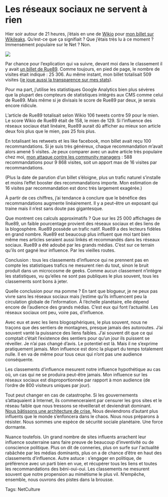 # Les réseaux sociaux ne servent à rien

Hier soir autour de 21 heures, j’étais en une de [Wikio](http://www.wikio.fr) pour [mon billet sur Wikileaks](http://blog.tcrouzet.com/2010/12/03/dictature-de-la-transparence/). Qu’est-ce que ça signifiait ? Que j’étais très lu à ce moment ? Immensément populaire sur le Net ? Non.

![](http://blog.tcrouzet.comhttps://tcrouzet.com/images_tc/2010/12/wikio.png)

Par chance pour l’explication qui va suivre, devant moi dans le classement il y avait [un billet de Rue89](http://www.rue89.com/2010/12/03/wikileaks-reveler-un-secret-est-desormais-interdit-en-france-179010). Comme toujours, en pied de page, le nombre de visites était indiqué : 25 306. Au même instant, mon billet totalisait 509 visites ([je joue aussi la transparence sur mes stats](http://blog.tcrouzet.com/top/)).

Pour ma part, j’utilise les statistiques Google Analytics bien plus sévères que la plupart des compteurs de statistiques intégrés aux CMS comme celui de Rue89. Mais même si je divisais le score de Rue89 par deux, je serais encore ridicule.

L’article de Rue89 totalisait selon Wikio 106 tweets contre 59 pour le mien. Le score Wikio de Rue89 était de 158, le mien de 129. Si l’influence des réseaux sociaux était linéaire, Rue89 aurait dû afficher au mieux son article deux fois plus que le mien, pas 25 fois plus.

En totalisant les retweets et les like facebook, mon billet avait reçu 100 recommandations. Si je suis très généreux, chaque recommandation m’avait alors amené 5 visites. Je peux comparer avec un autre article très populaire chez moi, [mon attaque contre les community managers](http://blog.tcrouzet.com/2010/09/16/les-community-managers-sont-des-putes/) : 588 recommandations pour 9 868 visites, soit un apport max de 16 visites par recommandations.

(Plus la date de parution d’un billet s’éloigne, plus un trafic naturel s’installe et moins l’effet booster des recommandations importe. Mon estimation de 16 visites par recommandation est donc très largement exagérée.)

À partir de ces chiffres, j’ai tendance à conclure que le bénéfice des recommandations augmente linéairement. Il y a peut-être un exposant qui traine mais il n’est sans doute pas gigantesque.

Que montrent ces calculs approximatifs ? Que sur les 25 000 affichages de Rue89, un faible pourcentage provient des réseaux sociaux et des liens de la blogosphère. Rue89 possède un trafic natif. Rue89 a des lecteurs fidèles en grand nombre. Rue89 est beaucoup plus influent que moi tant bien même mes articles seraient aussi linkés et recommandés dans les réseaux sociaux. Rue89 a été adoubé par les grands médias. C’est sur ce terrain qu’ils ont gagné leur influence. Par les vieilles routes. 

Conclusion : tous les classements d’influence qui ne prennent pas en compte les statistiques trafics ne mesurent rien du tout, sinon le bruit produit dans un microcosme de geeks. Comme aucun classement n’intègre les statistiques, vu qu’elles ne sont pas publiques le plus souvent, tous les classements sont bons à jeter.

Quelle conclusion pour ma pomme ? En tant que blogueur, je ne peux pas vivre sans les réseaux sociaux mais j’estime qu’ils influencent peu la circulation globale de l’information. À l’échelle planétaire, elle dépend encore de l’audience des grands médias. C’est eux qui font l’actualité. Les réseaux sociaux ont peu, voire pas, d’influence.

Avec eux et avec les liens blogosphériques, le plus souvent, nous ne traçons que des sentiers de montagnes, presque jamais des autoroutes. J’ai souvent vanté la puissance des liens faibles. J’ai souvent dit que ce qui comptait c’était l’existence des sentiers pour qu’un jour ils puissent se réveiller. Je n’ai pas changé d’avis. Le potentiel est là. Mais il ne s’exprime pratiquement jamais. Mon influence est donc la plupart du temps totalement nulle. Il en va de même pour tous ceux qui n’ont pas une audience conséquente.

Les classements d’influence mesurent notre influence hypothétique au cas où, un cas qui ne se produira peut-être jamais. Mon influence sur les réseaux sociaux est disproportionnée par rapport à mon audience (de l’ordre de 800 visiteurs uniques par jour).

Tout peut changer en cas de catastrophe. Si les gouvernements s’attaquaient à Internet, ils commenceraient par censurer les gros sites et le réseau faible que nous tressons se réveillerait et deviendrait dominant. [Nous bâtissons une architecture de crise.](http://blog.tcrouzet.com/2010/12/04/blogosphere-liberte/) Nous deviendrons d’autant plus influents que le monde s’enfoncera dans le chaos. Nous nous préparons à résister. Nous sommes une espèce de sécurité sociale planétaire. Une force dormante.

Nuance toutefois. Un grand nombre de sites influents arrachent leur influence souterraine sans faire preuve de beaucoup d’inventivité ou de conscience politique. Plus on dit de conneries, plus on surfe sur l'actualité rabâchée par les médias dominants, plus on a de chance d’être en haut des classements d’influence. Autre astuce : s’engager en politique, de préférence avec un parti bien en vue, et récupérer tous les liens et toutes les recommandations des béni-oui-oui. Les classements ne mesurent souvent que notre propension au mimétisme le plus vil. N’empêche, ensemble, nous ouvrons des pistes dans la brousse.

Tags: NetCulture